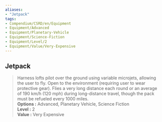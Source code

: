 ```yaml
---
aliases:
- "Jetpack"
tags:
- Compendium/CSRD/en/Equipment
- Equipment/Advanced
- Equipment/Planetary-Vehicle
- Equipment/Science-Fiction
- Equipment/Level/2
- Equipment/Value/Very-Expensive
---
```


  
## Jetpack  
  
>Harness lofts pilot over the ground using variable microjets, allowing the user to fly. Open to the environment (requiring user to wear protective gear). Flies a very long distance each round or an average of 190 km/h (120 mph) during long-distance travel, though the pack must be refueled every 1000 miles.  
> **Options :** Advanced, Planetary Vehicle, Science Fiction  
> **Level :** 2  
> **Value :** Very Expensive